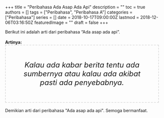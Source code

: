 +++
title = "Peribahasa Ada Asap Ada Api"
description = ""
toc = true
authors = []
tags = ["Peribahasa", "Peribahasa A"]
categories = ["Peribahasa"]
series = []
date = 2018-10-17T09:00:00Z
lastmod = 2018-12-06T03:16:50Z
featuredImage = ""
draft = false
+++

<div dir="ltr" style="text-align: left;" trbidi="on"><div style="text-align: justify;">Berikut ini adalah arti dari peribahasa “Ada asap ada api”.</div><br /><div style="text-align: justify;"><b>Artinya:</b></div><div style="border: 2px dashed #ddd; font-size: 24px; height: auto; margin: 0 auto; padding: 50px; text-align: center; width: auto;"><i>Kalau ada kabar berita tentu ada sumbernya atau kalau ada akibat pasti ada penyebabnya.</i></div><div style="text-align: justify;"><br /></div><div style="text-align: justify;">Demikian arti dari peribahasa "Ada asap ada api". Semoga bermanfaat. </div></div>
